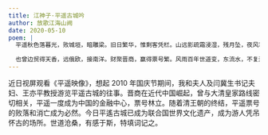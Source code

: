 ```yaml
---
title: 江神子·平遥古城吟
author: 放歌江海山阙
date: 2020-05-10
poem: |
  平遥秋色落暮光，败城垣，暗雕梁。旧日繁华，惟剩客凭栏。山远影疏霜浸湿，残月坠，夜风寒。

  也曾边贸得天香，远俄欧，接南洋。财聚晋商，赢得票号繁。风雨百年世道变，东流水，不复还！
---
```


近日视屏观看《平遥映像》，想起 2010 年国庆节期间，我和夫人及闫冀生书记夫妇、王亦平教授游览平遥古城的往事。晋商在近代中国崛起，曾与大清皇家路线密切相关，平遥一度成为中国的金融中心，票号林立。随着清王朝的终结，平遥票号的败落和消亡成为必然。今日平遙古城已成为联合国世界文化遗产，成为游人凭吊怀古的场所。世道沧桑，有感于斯，特填词记之。
